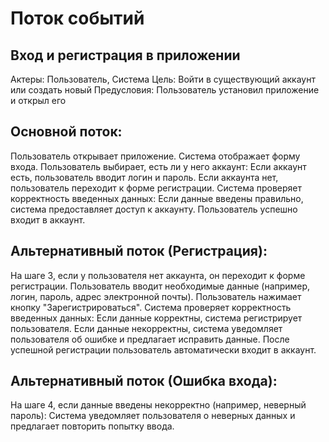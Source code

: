# Поток событий
## Вход и регистрация в приложении
Актеры: Пользователь, Система
Цель: Войти в существующий аккаунт или создать новый
Предусловия: Пользователь установил приложение и открыл его

## Основной поток:
Пользователь открывает приложение.
Система отображает форму входа.
Пользователь выбирает, есть ли у него аккаунт:
Если аккаунт есть, пользователь вводит логин и пароль.
Если аккаунта нет, пользователь переходит к форме регистрации.
Система проверяет корректность введенных данных:
Если данные введены правильно, система предоставляет доступ к аккаунту.
Пользователь успешно входит в аккаунт.

## Альтернативный поток (Регистрация):
На шаге 3, если у пользователя нет аккаунта, он переходит к форме регистрации.
Пользователь вводит необходимые данные (например, логин, пароль, адрес электронной почты).
Пользователь нажимает кнопку "Зарегистрироваться".
Система проверяет корректность введенных данных:
Если данные корректны, система регистрирует пользователя.
Если данные некорректны, система уведомляет пользователя об ошибке и предлагает исправить данные.
После успешной регистрации пользователь автоматически входит в аккаунт.

## Альтернативный поток (Ошибка входа):
На шаге 4, если данные введены некорректно (например, неверный пароль):
Система уведомляет пользователя о неверных данных и предлагает повторить попытку ввода.
